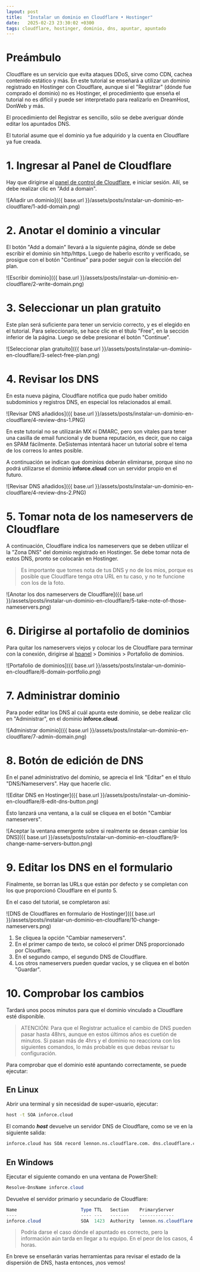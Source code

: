 ```yaml
---
layout: post
title:  "Instalar un dominio en Cloudflare • Hostinger"
date:   2025-02-23 23:30:02 +0300
tags: cloudflare, hostinger, dominio, dns, apuntar, apuntado
---
```


# Preámbulo

Cloudflare es un servicio que evita ataques DDoS, sirve como CDN, cachea contenido estático y más. En este tutorial se enseñará a utilizar un dominio registrado en Hostinger con Cloudflare, aunque si el "Registrar" (dónde fue comprado el dominio) no es Hostinger, el procedimiento que enseña el tutorial no es difícil y puede ser interpretado para realizarlo en DreamHost, DonWeb y más.

El procedimiento del Registrar es sencillo, sólo se debe averiguar dónde editar los apuntados DNS.

El tutorial asume que el dominio ya fue adquirido y la cuenta en Cloudflare ya fue creada.

# 1. Ingresar al Panel de Cloudflare

Hay que dirigirse al [panel de control de Cloudflare](https://dash.cloudflare.com/), e iniciar sesión. Allí, se debe realizar clic en "Add a domain".

![Añadir un dominio]({{ base.url }}/assets/posts/instalar-un-dominio-en-cloudflare/1-add-domain.png)

# 2. Anotar el dominio a vincular

El botón "Add a domain" llevará a la siguiente página, dónde se debe escribir el dominio sin http/https. Luego de haberlo escrito y verificado, se prosigue con el botón "Continue" para poder seguir con la elección del plan.

![Escribir dominio]({{ base.url }}/assets/posts/instalar-un-dominio-en-cloudflare/2-write-domain.png)

# 3. Seleccionar un plan gratuito

Este plan será suficiente para tener un servicio correcto, y es el elegido en el tutorial. Para seleccionarlo, se hace clic en el título "Free", en la sección inferior de la página. Luego se debe presionar el botón "Continue".

![Seleccionar plan gratuito]({{ base.url }}/assets/posts/instalar-un-dominio-en-cloudflare/3-select-free-plan.png)

# 4. Revisar los DNS

En esta nueva página, Cloudflare notifica que pudo haber omitido subdominios y registros DNS, en especial los relacionados al email.

![Revisar DNS añadidos]({{ base.url }}/assets/posts/instalar-un-dominio-en-cloudflare/4-review-dns-1.PNG)

En este tutorial no se utilizarán MX ni DMARC, pero son vitales para tener una casilla de email funcional y de buena reputación, es decir, que no caiga en SPAM fácilmente. DeSistemas intentará hacer un tutorial sobre el tema de los correos lo antes posible.

A continuación se indican que dominios deberán eliminarse, porque sino no podrá utilizarse el dominio **inforce.cloud** con un servidor propio en el futuro.

![Revisar DNS añadidos]({{ base.url }}/assets/posts/instalar-un-dominio-en-cloudflare/4-review-dns-2.PNG)

# 5. Tomar nota de los nameservers de Cloudflare

A continuación, Cloudflare indica los nameservers que se deben utilizar el la "Zona DNS" del dominio registrado en Hostinger. Se debe tomar nota de estos DNS, pronto se colocarán en Hostinger.

> Es importante que tomes nota de tus DNS y no de los míos, porque es posible que Cloudflare tenga otra URL en tu caso, y no te funcione con los de la foto.

![Anotar los dos nameservers de Cloudflare]({{ base.url }}/assets/posts/instalar-un-dominio-en-cloudflare/5-take-note-of-those-nameservers.png)

# 6. Dirigirse al portafolio de dominios

Para quitar los nameservers viejos y colocar los de Cloudflare para terminar con la conexión, dirigirse al [hpanel](https://hpanel.hostinger.com/) > Dominios > Portafolio de dominios.

![Portafolio de dominios]({{ base.url }}/assets/posts/instalar-un-dominio-en-cloudflare/6-domain-portfolio.png)

# 7. Administrar dominio

Para poder editar los DNS al cuál apunta este dominio, se debe realizar clic en "Administrar", en el dominio **inforce.cloud**.

![Administrar dominio]({{ base.url }}/assets/posts/instalar-un-dominio-en-cloudflare/7-admin-domain.png)

# 8. Botón de edición de DNS

En el panel administrativo del dominio, se aprecia el link "Editar" en el título "DNS/Nameservers". Hay que hacerle clic.

![Editar DNS en Hostinger]({{ base.url }}/assets/posts/instalar-un-dominio-en-cloudflare/8-edit-dns-button.png)

Ésto lanzará una ventana, a la cuál se cliquea en el botón "Cambiar nameservers".

![Aceptar la ventana emergente sobre si realmente se desean cambiar los DNS]({{ base.url }}/assets/posts/instalar-un-dominio-en-cloudflare/9-change-name-servers-button.png)

# 9. Editar los DNS en el formulario

Finalmente, se borran las URLs que están por defecto y se completan con los que proporcionó Cloudflare en el punto 5.

En el caso del tutorial, se completaron así:

![DNS de Cloudflares en formulario de Hostinger]({{ base.url }}/assets/posts/instalar-un-dominio-en-cloudflare/10-change-nameservers.png)

1. Se cliquea la opción "Cambiar nameservers".
2. En el primer campo de texto, se colocó el primer DNS proporcionado por Cloudflare.
3. En el segundo campo, el segundo DNS de Cloudflare.
4. Los otros nameservers pueden quedar vacíos, y se cliquea en el botón "Guardar".

# 10. Comprobar los cambios

Tardará unos pocos minutos para que el dominio vinculado a Cloudflare esté disponible.

> ATENCIÓN: Para que el Registrar actualice el cambio de DNS pueden pasar hasta 48hrs, aunque en estos últimos años es cuetión de minutos. Si pasan más de 4hrs y el dominio no reacciona con los siguientes comandos, lo más probable es que debas revisar tu configuración.

Para comprobar que el dominio esté apuntando correctamente, se puede ejecutar:

## En Linux

Abrir una terminal y sin necesidad de super-usuario, ejecutar:

```bash
host -t SOA inforce.cloud
```

El comando ***host*** devuelve un servidor DNS de Cloudflare, como se ve en la siguiente salida:

```bash
inforce.cloud has SOA record lennon.ns.cloudflare.com. dns.cloudflare.com. 2365636038 10000 2400 604800 1800
```

## En Windows

Ejecutar el siguiente comando en una ventana de PowerShell:

```powershell
Resolve-DnsName inforce.cloud
```

Devuelve el servidor primario y secundario de Cloudflare: 

```powershell
Name                        Type TTL   Section    PrimaryServer               NameAdministrator           SerialNumber
----                        ---- ---   -------    -------------               -----------------           ------------
inforce.cloud               SOA  1423  Authority  lennon.ns.cloudflare.com    dns.cloudflare.com          2365636038
```

> Podría darse el caso dónde el apuntado es correcto, pero la información aún tarda en llegar a tu equipo. En el peor de los casos, 4 horas.

En breve se enseñarán varias herramientas para revisar el estado de la dispersión de DNS, hasta entonces, ¡nos vemos!